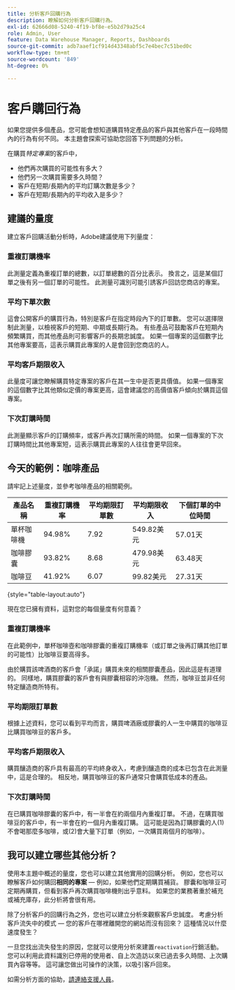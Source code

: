 ```yaml
---
title: 分析客戶回購行為
description: 瞭解如何分析客戶回購行為。
exl-id: 62666d08-5240-4f19-bf8e-e5b2d79a25c4
role: Admin, User
feature: Data Warehouse Manager, Reports, Dashboards
source-git-commit: adb7aaef1cf914d43348abf5c7e4bec7c51bed0c
workflow-type: tm+mt
source-wordcount: '849'
ht-degree: 0%

---
```


# 客戶購回行為

如果您提供多個產品，您可能會想知道購買特定產品的客戶與其他客戶在一段時間內的行為有何不同。 本主題會探索可協助您回答下列問題的分析。

在購買&#x200B;*特定專案*&#x200B;的客戶中，

* 他們再次購買的可能性有多大？
* 他們另一次購買需要多久時間？
* 客戶在短期/長期內的平均訂購次數是多少？
* 客戶在短期/長期內的平均收入是多少？

## 建議的量度

建立客戶回購活動分析時，Adobe建議使用下列量度：

### 重複訂購機率

此測量定義為重複訂單的總數，以訂單總數的百分比表示。 換言之，這是某個訂單之後有另一個訂單的可能性。 此測量可識別可能引誘客戶回訪您商店的專案。

### 平均下單次數

這會公開客戶的購買行為，特別是客戶在指定時段內下的訂單數。 您可以選擇限制此測量，以檢視客戶的短期、中期或長期行為。 有些產品可鼓勵客戶在短期內頻繁購買，而其他產品則可影響客戶的長期忠誠度。 如果一個專案的這個數字比其他專案要高，這表示購買此專案的人是會回到您商店的人。

### 平均客戶期限收入

此量度可讓您瞭解購買特定專案的客戶在其一生中是否更具價值。 如果一個專案的這個數字比其他類似定價的專案更高，這會建議您的高價值客戶傾向於購買這個專案。

### 下次訂購時間

此測量顯示客戶的訂購頻率，或客戶再次訂購所需的時間。 如果一個專案的下次訂購時間比其他專案短，這表示購買此專案的人往往會更早回來。

## 今天的範例：咖啡產品

請牢記上述量度，並參考咖啡產品的相關範例。

| **產品名稱** | **重複訂購機率** | **平均期限訂單數** | **平均期限收入** | **下個訂單的中位時間** |
|-----|-----|-----|-----|-----|
| 單杯咖啡機 | 94.98% | 7.92 | 549.82美元 | 57.01天 |
| 咖啡膠囊 | 93.82% | 8.68 | 479.98美元 | 63.48天 |
| 咖啡豆 | 41.92% | 6.07 | 99.82美元 | 27.31天 |

{style="table-layout:auto"}

現在您已擁有資料，這對您的每個量度有何意義？

### 重複訂購機率

在此範例中，單杯咖啡壺和咖啡膠囊的重複訂購機率（或訂單之後再訂購其他訂單的可能性）比咖啡豆要高得多。

由於購買該啤酒商的客戶會「承諾」購買未來的相關膠囊產品，因此這是有道理的。 同樣地，購買膠囊的客戶會有與膠囊相容的沖泡機。 然而，咖啡豆並非任何特定釀造商所特有。

### 平均期限訂單數

根據上述資料，您可以看到平均而言，購買啤酒廠或膠囊的人一生中購買的咖啡豆比購買咖啡豆的客戶多。

### 平均客戶期限收入

購買釀造商的客戶具有最高的平均終身收入，考慮到釀造商的成本已包含在此測量中，這是合理的。 相反地，購買咖啡豆的客戶通常只會購買低成本的產品。

### 下次訂購時間

在已購買咖啡膠囊的客戶中，有一半會在約兩個月內重複訂單。 不過，在購買咖啡豆的客戶中，有一半會在約一個月內重複訂購。 這可能是因為訂購膠囊的人(1)不會喝那麼多咖啡，或(2)會大量下訂單（例如，一次購買兩個月的咖啡）。

## 我可以建立哪些其他分析？

使用本主題中概述的量度，您也可以建立其他實用的回購分析。 例如，您也可以瞭解客戶如何購回&#x200B;**相同的專案** — 例如，如果他們定期購買補貨。 膠囊和咖啡豆可定期再購買，但看到客戶再次購買咖啡機則出乎意料。 如果您的業務著重於補充或補充庫存，此分析將會很有用。

除了分析客戶的回購行為之外，您也可以建立分析來觀察客戶忠誠度。 考慮分析客戶流失中的模式 — 您的客戶在哪裡離開您的網站而沒有回來？ 這種情況以什麼速度發生？

一旦您找出流失發生的原因，您就可以使用分析來建置`reactivation`行銷活動。 您可以利用此資料識別已停用的使用者、自上次造訪以來已過去多久時間、上次購買內容等等。 這可讓您做出可操作的決策，以吸引客戶回來。

如需分析方面的協助，[請連絡支援人員](https://experienceleague.adobe.com/docs/commerce-knowledge-base/kb/troubleshooting/miscellaneous/mbi-service-policies.html?lang=zh-Hant)。
